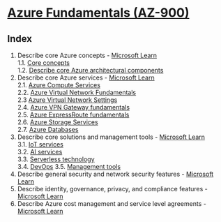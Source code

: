 # [Azure Fundamentals (AZ-900)](https://docs.microsoft.com/en-gb/learn/paths/az-900-describe-cloud-concepts/)

## Index

1. Describe core Azure concepts - [Microsoft Learn](https://docs.microsoft.com/en-us/learn/paths/az-900-describe-cloud-concepts/)\
   1.1. [Core concepts](./1.1_describe-core-azure-concepts.md)\
   1.2. [Describe core Azure architectural components](./1.2_describe-core-azure-concepts_architectural-components.md)
2. Describe core Azure services - [Microsoft Learn](https://docs.microsoft.com/en-us/learn/paths/az-900-describe-core-azure-services/)\
   2.1. [Azure Compute Services](./2.1_describe-core-azure-services_compute-services.md)\
   2.2. [Azure Virtual Network Fundamentals](./2.2_explore-azure-networking-services_virtual-network_fundamentals.md)\
   2.3 [Azure Virtual Network Settings](./2.3_explore-azure-networking-services_virtual-network_settings.md)\
   2.4. [Azure VPN Gateway fundamentals](./2.4_explore-azure-networking-services_vpn-gateway_fundamentals.md)\
   2.5. [Azure ExpressRoute fundamentals](./2.5_explore-azure-networking-services_ExpressRoute_fundamentals.md)\
   2.6. [Azure Storage Services](./2.6_describe-core-azure-services_storage-services.md)\
   2.7. [Azure Databases](./2.7_describe-core-azure-services_databases.md)
3. Describe core solutions and management tools - [Microsoft Learn](https://docs.microsoft.com/en-us/learn/paths/az-900-describe-core-solutions-management-tools-azure/)\
   3.1. [IoT services](./3.1_describe-core-solutions-and-management-tools_IoT.md)\
   3.2. [AI services](./3.2_describe-core-solutions-and-management-tools_AI-services.md)\
   3.3. [Serverless technology](./3.3_describe-core-solutions-and-management-tools_serverless.md)\
   3.4. [DevOps](./3.4_describe-core-solutions-and-management-tools_devops.md)
   3.5. [Management tools](./3.5_describe-core-solutions-and-management-tools_management.md)
4. Describe general security and network security features - [Microsoft Learn]()
5. Describe identity, governance, privacy, and compliance features - [Microsoft Learn]()
6. Describe Azure cost management and service level agreements - [Microsoft Learn]()
